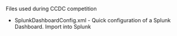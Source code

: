 Files used during CCDC competition
  * SplunkDashboardConfig.xml - Quick configuration of a Splunk Dashboard.  Import into Splunk

